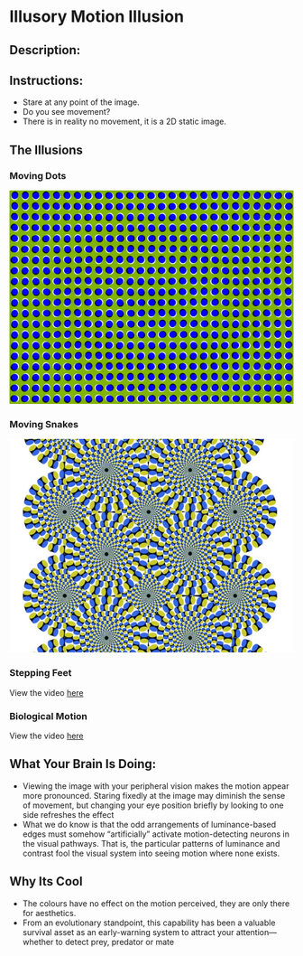 # Illusory Motion Illusion
## Description:

## Instructions: 

* Stare at any point of the image. 
* Do you see movement? 
* There is in reality no movement, it is a 2D static image.   


## The Illusions

### Moving Dots

![alt text](MovingDots.jpeg "Dots")

### Moving Snakes 

![alt text](RotatingSnakes.jpeg "Snakes")

### Stepping Feet 


View the video [here](./SteppingFeetIllusion.mp4)

### Biological Motion


View the video [here](./BiologicalMotion.mp4)


## What Your Brain Is Doing: 

* Viewing the image with your peripheral vision makes the motion appear more pronounced. Staring fixedly at the image may diminish the sense of movement, but changing your eye position briefly by looking to one side refreshes the effect
* What we do know is that the odd arrangements of luminance-based edges must somehow “artificially” activate motion-detecting neurons in the visual pathways. That is, the particular patterns of luminance and contrast fool the visual system into seeing motion where none exists. 

## Why Its Cool

* The colours have no effect on the motion perceived, they are only there for aesthetics.
* From an evolutionary standpoint, this capability has been a valuable survival asset as an early-warning system to attract your attention—whether to detect prey, predator or mate 

